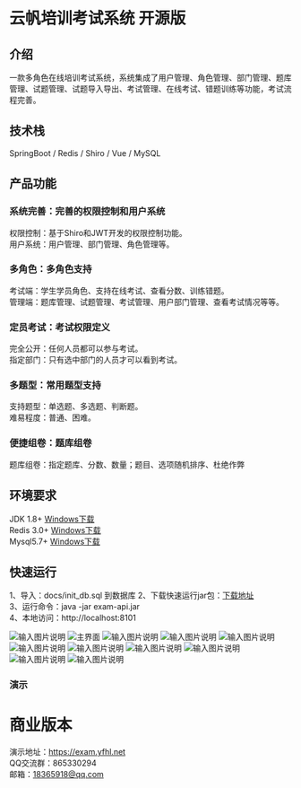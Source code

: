 # 云帆培训考试系统 开源版

## 介绍
一款多角色在线培训考试系统，系统集成了用户管理、角色管理、部门管理、题库管理、试题管理、试题导入导出、考试管理、在线考试、错题训练等功能，考试流程完善。


## 技术栈
SpringBoot / Redis / Shiro / Vue / MySQL

## 产品功能

### 系统完善：完善的权限控制和用户系统
权限控制：基于Shiro和JWT开发的权限控制功能。    
用户系统：用户管理、部门管理、角色管理等。    

### 多角色：多角色支持    
考试端：学生学员角色、支持在线考试、查看分数、训练错题。    
管理端：题库管理、试题管理、考试管理、用户部门管理、查看考试情况等等。    

### 定员考试：考试权限定义    
完全公开：任何人员都可以参与考试。    
指定部门：只有选中部门的人员才可以看到考试。    

### 多题型：常用题型支持    
支持题型：单选题、多选题、判断题。    
难易程度：普通、困难。    

### 便捷组卷：题库组卷    
题库组卷：指定题库、分数、数量；题目、选项随机排序、杜绝作弊    


## 环境要求
JDK 1.8+  [Windows下载](https://cdn.yfhl.net/java-win/jdk-8u181-windows-x64.exe)    
Redis 3.0+ [Windows下载](https://cdn.yfhl.net/java-win/Redis-x64-3.2.100.msi)    
Mysql5.7+  [Windows下载](https://cdn.yfhl.net/java-win/mysql-installer-community-5.7.31.0.msi)    




## 快速运行
1、导入：docs/init_db.sql 到数据库
2、下载快速运行jar包：[下载地址](https://cdn.yfhl.net/yf_exam_lite/exam-api.jar)    
3、运行命令：java -jar exam-api.jar    
4、本地访问：http://localhost:8101    




![输入图片说明](https://images.gitee.com/uploads/images/2020/1019/183158_72cefe61_2189748.jpeg "111.jpg")
![主界面](https://images.gitee.com/uploads/images/2020/1019/182239_4a87af30_2189748.jpeg "222.jpg")
![输入图片说明](https://images.gitee.com/uploads/images/2020/1019/182532_04c42741_2189748.jpeg "444.jpg")
![输入图片说明](https://images.gitee.com/uploads/images/2020/1019/182543_44dcc2d7_2189748.jpeg "555.jpg")
![输入图片说明](https://images.gitee.com/uploads/images/2020/1019/182551_4d404492_2189748.jpeg "666.jpg")
![输入图片说明](https://images.gitee.com/uploads/images/2020/1019/183109_fdc30de8_2189748.jpeg "777.jpg")
![输入图片说明](https://images.gitee.com/uploads/images/2020/1019/183117_30b44530_2189748.jpeg "888.jpg")
![输入图片说明](https://images.gitee.com/uploads/images/2020/1019/183023_2f3baeb9_2189748.jpeg "999.jpg")
![输入图片说明](https://images.gitee.com/uploads/images/2020/1019/183032_f5016335_2189748.jpeg "1010.jpg")
![输入图片说明](https://images.gitee.com/uploads/images/2020/1019/183040_38fd74ed_2189748.jpeg "1111.jpg")
![输入图片说明](https://images.gitee.com/uploads/images/2020/1019/183047_a31619cd_2189748.jpeg "1212.jpg")
### 演示
 

# 商业版本
演示地址：https://exam.yfhl.net    
QQ交流群：865330294      
邮箱：18365918@qq.com    

